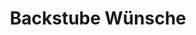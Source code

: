 ---
title: "Backstube Wünsche"
url: /muenchen/backstube-wuensche-elsenheimerstrasse/
shop: Bäckerei
---